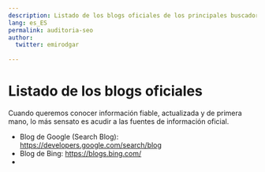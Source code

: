 ```yaml
---
description: Listado de los blogs oficiales de los principales buscadores
lang: es_ES
permalink: auditoria-seo
author:
  twitter: emirodgar
  
---
```


# Listado de los blogs oficiales

Cuando queremos conocer información fiable, actualizada y de primera mano, lo más sensato es acudir a las fuentes de información oficial.

- Blog de Google (Search Blog): https://developers.google.com/search/blog 
- Blog de Bing: https://blogs.bing.com/
- 
<!--stackedit_data:
eyJoaXN0b3J5IjpbOTQ0OTcwNzczXX0=
-->